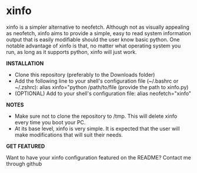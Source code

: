 # xinfo
xinfo is a simpler alternative to neofetch. Although not as visually appealing as neofetch, xinfo aims to provide a simple, easy to read system information output that is easily modifiable should the user know basic python. One notable advantage of xinfo is that, no matter what operating system you run, as long as it supports python, xinfo will just work.

**INSTALLATION**
- Clone this repository (preferably to the Downloads folder)
- Add the following line to your shell's configuration file (~/.bashrc or ~/.zshrc): alias xinfo="python /path/to/file (provide the path to xinfo.py)
- (OPTIONAL) Add to your shell's configuration file: alias neofetch="xinfo"

**NOTES**
- Make sure not to clone the repository to /tmp. This will delete xinfo every time you boot your PC.
- At its base level, xinfo is very simple. It is expected that the user will make modifications that will suit their needs.

**GET FEATURED**

Want to have your xinfo configuration featured on the README? Contact me through github
